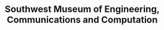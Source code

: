 ---
layout: repo
title: "Southwest Museum of Engineering, Communications and Computation"
id: 12785
permalink: repos/12785/
---